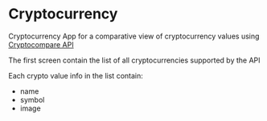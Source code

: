 # Cryptocurrency

Cryptocurrency
App for a comparative view of cryptocurrency values using [Cryptocompare API](https://min-api.cryptocompare.com/)

The first screen contain the list of all cryptocurrencies supported by the API

Each crypto value info in the list contain:
* name
* symbol
* image
